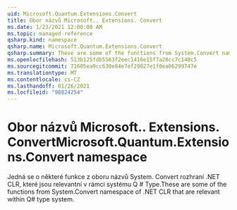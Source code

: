 ```yaml
---
uid: Microsoft.Quantum.Extensions.Convert
title: Obor názvů Microsoft.. Extensions. Convert
ms.date: 1/23/2021 12:00:00 AM
ms.topic: managed-reference
qsharp.kind: namespace
qsharp.name: Microsoft.Quantum.Extensions.Convert
qsharp.summary: These are some of the functions from System.Convert namespace of .NET CLR that are relevant within Q# type system.
ms.openlocfilehash: 513b125fdb5563f2eec1416e15f7a28cc7c140c5
ms.sourcegitcommit: 71605ea9cc630e84e7ef29027e1f0ea06299747e
ms.translationtype: MT
ms.contentlocale: cs-CZ
ms.lasthandoff: 01/26/2021
ms.locfileid: "98824254"
---
```

# <a name="microsoftquantumextensionsconvert-namespace"></a><span data-ttu-id="51c6e-102">Obor názvů Microsoft.. Extensions. Convert</span><span class="sxs-lookup"><span data-stu-id="51c6e-102">Microsoft.Quantum.Extensions.Convert namespace</span></span>

<span data-ttu-id="51c6e-103">Jedná se o některé funkce z oboru názvů System. Convert rozhraní .NET CLR, které jsou relevantní v rámci systému Q # Type.</span><span class="sxs-lookup"><span data-stu-id="51c6e-103">These are some of the functions from System.Convert namespace of .NET CLR that are relevant within Q# type system.</span></span>

